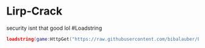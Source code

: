 # Lirp-Crack
security isnt that good lol
#Loadstring
```lua
loadstring(game:HttpGet("https://raw.githubusercontent.com/bibalauber/Lirp-Crack/refs/heads/main/a"), true)()
```
